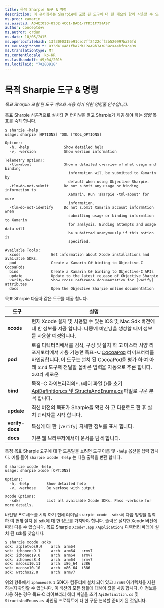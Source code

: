 ```yaml
---
title: 목적 Sharpie 도구 & 명령
description: 이 문서에서는 Sharpie에 포함 된 도구에 대 한 개요와 함께 사용할 수 있는 명령줄 인수를 제공 합니다.
ms.prod: xamarin
ms.assetid: A84E209B-8932-4CC1-BAD1-7FD51F798A97
author: conceptdev
ms.author: crdun
ms.date: 10/05/2015
ms.openlocfilehash: 13f3000315e91cec7ff2422cff3b520997ba26fd
ms.sourcegitcommit: 933de144d1fbe7d412e49b743839cae4bfcac439
ms.translationtype: MT
ms.contentlocale: ko-KR
ms.lasthandoff: 09/04/2019
ms.locfileid: "70280918"
---
```

# <a name="objective-sharpie-tools--commands"></a>목적 Sharpie 도구 & 명령

_목표 Sharpie 포함 된 도구 개요와 사용 하기 위한 명령줄 인수입니다._

목표 Sharpie 성공적으로 [설치](~/cross-platform/macios/binding/objective-sharpie/get-started.md)되 면 터미널을 열고 Sharpie가 제공 해야 하는 *명령* 목표를 숙지 합니다.

```
$ sharpie -help
usage: sharpie [OPTIONS] TOOL [TOOL_OPTIONS]

Options:
  -h, -help                Show detailed help
  -v, -version             Show version information

Telemetry Options:
  -tlm-about               Show a detailed overview of what usage and binding
                             information will be submitted to Xamarin by
                             default when using Objective Sharpie.
  -tlm-do-not-submit       Do not submit any usage or binding information to
                             Xamarin. Run 'sharpie -tml-about' for more
                             information.
  -tlm-do-not-identify     Do not submit Xamarin account information when
                             submitting usage or binding information to Xamarin
                             for analysis. Binding attempts and usage data will
                             be submitted anonymously if this option is
                             specified.

Available Tools:
  xcode              Get information about Xcode installations and available SDKs.
  pod                Create a Xamarin C# binding to Objective-C CocoaPods
  bind               Create a Xamarin C# binding to Objective-C APIs
  update             Update to the latest release of Objective Sharpie
  verify-docs        Show cross reference documentation for [Verify] attributes
  docs               Open the Objective Sharpie online documentation
```

목표 Sharpie 다음과 같은 도구를 제공 합니다.

|도구|설명|
|--- |--- |
|**xcode**|현재 Xcode 설치 및 사용할 수 있는 iOS 및 Mac Sdk 버전에 대 한 정보를 제공 합니다. 나중에 바인딩을 생성할 때이 정보를 사용할 예정입니다.|
|**pod**|로컬 디렉터리에서를 검색, 구성 및 설치 하 고 마스터 사양 리포지토리에서 사용 가능한 목표-C [CocoaPod](https://cocoapods.org/) 라이브러리를 바인딩합니다. 이 도구는 설치 된 CocoaPod를 평가 하 여 아래 `bind` 도구에 전달할 올바른 입력을 자동으로 추론 합니다. 3\.0의 새로운|
|**bind**|목적-C 라이브러리의`*.h`헤더 파일 ()을 초기 [ApiDefinition.cs 및 StructsAndEnums.cs](~/cross-platform/macios/binding/objective-sharpie/platform/apidefinitions-structsandenums.md) 파일로 구문 분석 합니다.|
|**update**|최신 버전의 목표가 Sharpie을 확인 하 고 다운로드 한 후 설치 관리자를 시작 합니다.|
|**verify-docs**|특성에 대 한 `[Verify]` 자세한 정보를 표시 합니다.|
|**docs**|기본 웹 브라우저에서이 문서를 탐색 합니다.|

특정 목표 Sharpie 도구에 대 한 도움말을 보려면 도구 이름 및 `-help` 옵션을 입력 합니다. 예를 들어 `sharpie xcode -help` 는 다음 출력을 반환 합니다.

```
$ sharpie xcode -help
usage: sharpie xcode [OPTIONS]

Options:
  -h, -help        Show detailed help
  -v, -verbose     Be verbose with output

Xcode Options:
  -sdks            List all available Xcode SDKs. Pass -verbose for more details.
```

바인딩 프로세스를 시작 하기 전에 터미널 `sharpie xcode -sdks`에 다음 명령을 입력 하 여 현재 설치 된 sdk에 대 한 정보를 가져와야 합니다. 출력은 설치한 Xcode 버전에 따라 다를 수 있습니다. 목표 Sharpie `Xcode*.app` `/Applications` 디렉터리 아래에 설치 된 sdk를 찾습니다.

```
$ sharpie xcode -sdks
sdk: appletvos9.0    arch: arm64
sdk: iphoneos9.1     arch: arm64   armv7
sdk: iphoneos9.0     arch: arm64   armv7
sdk: iphoneos8.4     arch: arm64   armv7
sdk: macosx10.11     arch: x86_64  i386
sdk: macosx10.10     arch: x86_64  i386
sdk: watchos2.0      arch: armv7
```

위의 항목에서 `iphoneos9.1` SDK가 컴퓨터에 설치 되어 있고 `arm64` 아키텍처를 지원 하는지 확인할 수 있습니다. 이 섹션의 모든 샘플에 대해이 값을 사용 합니다. 이 정보를 사용 하는 경우 목표-C 라이브러리 헤더 파일을 초기 `ApiDefinition.cs` 및 `StructsAndEnums.cs` 바인딩 프로젝트에 대 한 구문 분석할 준비가 된 것입니다.
